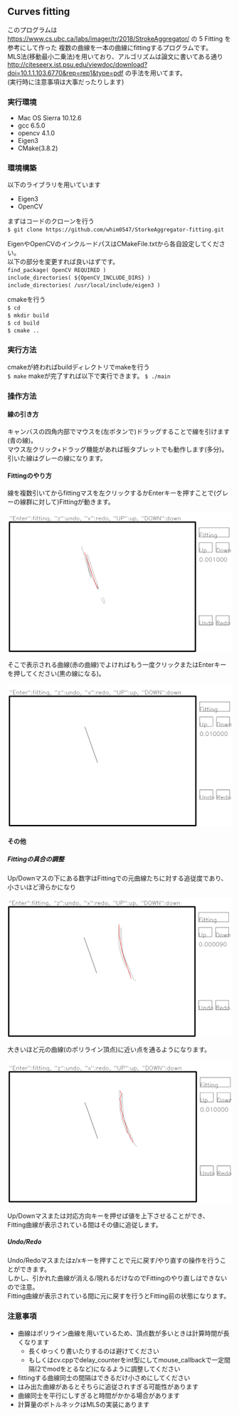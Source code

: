 ## Curves fitting
このプログラムは https://www.cs.ubc.ca/labs/imager/tr/2018/StrokeAggregator/ の 5 Fitting を参考にして作った
複数の曲線を一本の曲線にfittingするプログラムです。<br>
MLS法(移動最小二乗法)を用いており、アルゴリズムは論文に書いてある通り
http://citeseerx.ist.psu.edu/viewdoc/download?doi=10.1.1.103.6770&rep=rep1&type=pdf
の手法を用いてます。<br>
(実行時に注意事項は大事だったりします)

### 実行環境
- Mac OS Sierra 10.12.6
- gcc 6.5.0
- opencv 4.1.0
- Eigen3
- CMake(3.8.2)

### 環境構築
以下のライブラリを用いています<br>
- Eigen3
- OpenCV

まずはコードのクローンを行う<br>
`$ git clone https://github.com/whim0547/StorkeAggregator-fitting.git`

EigenやOpenCVのインクルードパスはCMakeFile.txtから各自設定してください。<br>
以下の部分を変更すれば良いはずです。<br>
`find_package( OpenCV REQUIRED )` <br>
`include_directories( ${OpenCV_INCLUDE_DIRS} )` <br>
`include_directories( /usr/local/include/eigen3 )` <br>

cmakeを行う<br>
`$ cd` <br>
`$ mkdir build` <br>
`$ cd build` <br>
`$ cmake ..` <br>


### 実行方法
cmakeが終わればbuildディレクトリでmakeを行う<br>
`$ make`
makeが完了すれば以下で実行できます。
`$ ./main`

### 操作方法
#### 線の引き方
キャンバスの四角内部でマウスを(左ボタンで)ドラッグすることで線を引けます(青の線)。<br>
マウス左クリック+ドラッグ機能があれば板タブレットでも動作します(多分)。<br>
引いた線はグレーの線になります。

#### Fittingのやり方
線を複数引いてからfittingマスを左クリックするかEnterキーを押すことで(グレーの線群に対して)Fittingが動きます。<br>

<p align="center">
<img src="./img/fitting.png">
</p>

そこで表示される曲線(赤の曲線)でよければもう一度クリックまたはEnterキーを押してください(黒の線になる)。<br>

<p align="center">
<img src="./img/fitted.png">
</p>

#### その他
##### Fittingの具合の調整
Up/Downマスの下にある数字はFittingでの元曲線たちに対する追従度であり、<br>
小さいほど滑らかになり<br>

<p align="center">
<img src="./img/fitting1.png">
</p>

大きいほど元の曲線(のポリライン頂点)に近い点を通るようになります。<br>

<p align="center">
<img src="./img/fitting2.png">
</p>

Up/Downマスまたは対応方向キーを押せば値を上下させることができ、<br>
Fitting曲線が表示されている間はその値に追従します。

##### Undo/Redo
Undo/Redoマスまたはz/xキーを押すことで元に戻す/やり直すの操作を行うことができます。<br>
しかし、引かれた曲線が消える/現れるだけなのでFittingのやり直しはできないので注意。<br>
Fitting曲線が表示されている間に元に戻すを行うとFitting前の状態になります。

### 注意事項
- 曲線はポリライン曲線を用いているため、頂点数が多いときは計算時間が長くなります
  - 長くゆっくり書いたりするのは避けてください
  - もしくはcv.cppでdelay_counterをint型にしてmouse_callbackで一定間隔(2でmodをとるなど)になるように調整してください
- fittingする曲線同士の間隔はできるだけ小さめにしてください
- はみ出た曲線があるとそちらに追従されすぎる可能性があります
- 曲線同士を平行にしすぎると時間がかかる場合があります
- 計算量のボトルネックはMLSの実装にあります
